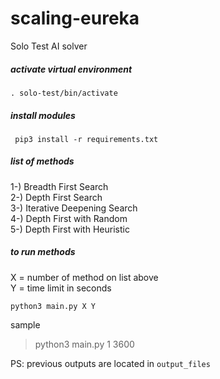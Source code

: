 # scaling-eureka
Solo Test AI solver 

##### activate virtual environment
```. solo-test/bin/activate```

##### install modules
``` pip3 install -r requirements.txt```

##### list of methods
1-) Breadth First Search\
2-) Depth First Search\
3-) Iterative Deepening Search\
4-) Depth First with Random\
5-) Depth First with Heuristic

##### to run methods 
X = number of method on list above\
Y = time limit in seconds 

```python3 main.py X Y```

sample
> python3 main.py 1 3600

PS: previous outputs are located in `output_files`